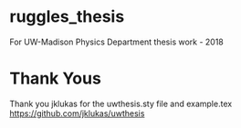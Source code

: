 # ruggles_thesis
For UW-Madison Physics Department thesis work - 2018


# Thank Yous

Thank you jklukas for the uwthesis.sty file and example.tex
https://github.com/jklukas/uwthesis

